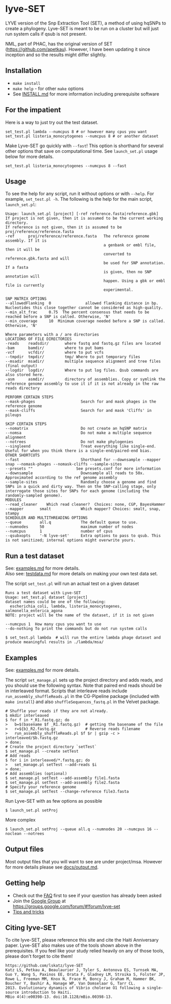 lyve-SET
========

LYVE version of the Snp Extraction Tool (SET), a method of using hqSNPs to create a phylogeny.  Lyve-SET is meant to be run on a cluster but will just run system calls if qsub is not present.

NML, part of PHAC, has the original version of SET (https://github.com/apetkau).  However, I have been updating it since inception and so the results might differ slightly.

Installation
------------
* `make install`
* `make help` - for other `make` options
* See [INSTALL.md](docs/INSTALL.md) for more information including prerequisite software

For the impatient
-----------------
Here is a way to just try out the test dataset.

    set_test.pl lambda --numcpus 8 # or however many cpus you want
    set_test.pl listeria_monocytogenes --numcpus 8 # or another dataset

Make Lyve-SET go quickly with `--fast`!  This option is shorthand for several other options that save on computational time. See `launch_set.pl` usage below for more details.

    set_test.pl listeria_monocytogenes --numcpus 8 --fast

Usage
-----
To see the help for any script, run it without options or with `--help`.  For example, `set_test.pl -h`.  The following is the help for the main script, `launch_set.pl`:

    Usage: launch_set.pl [project] [-ref reference.fasta|reference.gbk]
    If project is not given, then it is assumed to be the current working directory.
    If reference is not given, then it is assumed to be proj/reference/reference.fasta
    -ref      proj/reference/reference.fasta   The reference genome assembly. If it is
                                               a genbank or embl file, then it will be
                                               converted to reference.gbk.fasta and will
                                               be used for SNP annotation. If a fasta
                                               is given, then no SNP annotation will
                                               happen. Using a gbk or embl file is currently
                                               experimental.

    SNP MATRIX OPTIONS
    --allowedFlanking  0               allowed flanking distance in bp. Nucleotides this close together cannot be considered as high-quality.
    --min_alt_frac     0.75  The percent consensus that needs to be reached before a SNP is called. Otherwise, 'N'
    --min_coverage     10  Minimum coverage needed before a SNP is called. Otherwise, 'N'

    Where parameters with a / are directories
    LOCATIONS OF FILE DIRECTORIES
    -reads    readsdir/       where fastq and fastq.gz files are located
    -bam      bamdir/         where to put bams
    -vcf      vcfdir/         where to put vcfs
    --tmpdir  tmpdir/         tmp/ Where to put temporary files
    --msadir  msadir/         multiple sequence alignment and tree files (final output)
    --logdir  logdir/         Where to put log files. Qsub commands are also stored here.
    -asm      asmdir/         directory of assemblies. Copy or symlink the reference genome assembly to use it if it is not already in the raw reads directory

    PERFORM CERTAIN STEPS
    --mask-phages                    Search for and mask phages in the reference genome
    --mask-cliffs                    Search for and mask 'Cliffs' in pileups

    SKIP CERTAIN STEPS
    --nomatrix                       Do not create an hqSNP matrix
    --nomsa                          Do not make a multiple sequence alignment
    --notrees                        Do not make phylogenies
    --singleend                      Treat everything like single-end. Useful for when you think there is a single-end/paired-end bias.
    OTHER SHORTCUTS
    --fast                           Shorthand for --downsample --mapper snap --nomask-phages --nomask-cliffs --sample-sites
    --presets ""                   See presets.conf for more information
    --downsample                     Downsample all reads to 50x. Approximated according to the ref genome assembly
    --sample-sites                   Randomly choose a genome and find SNPs in a quick and dirty way. Then on the SNP-calling stage, only interrogate those sites for SNPs for each genome (including the randomly-sampled genome).
    MODULES
    --read_cleaner    Which read cleaner?  Choices: none, CGP, BayesHammer
    --mapper       smalt             Which mapper? Choices: smalt, snap, stampy
    SCHEDULER AND MULTITHREADING OPTIONS
    --queue        all.q             The default queue to use.
    --numnodes     50                maximum number of nodes
    --numcpus      1                 number of cpus
    --qsubxopts    '-N lyve-set'     Extra options to pass to qsub. This is not sanitized; internal options might overwrite yours.


Run a test dataset
------------------

See: [examples.md](docs/EXAMPLES.md) for more details.  
Also see: [testdata.md](docs/TESTDATA.md) for more details on making your own test data set.

The script `set_test.pl` will run an actual test on a given dataset

    Runs a test dataset with Lyve-SET
    Usage: set_test.pl dataset [project]
    dataset names could be one of the following:
      escherichia_coli, lambda, listeria_monocytogenes, salmonella_enterica_agona
    NOTE: project will be the name of the dataset, if it is not given

    --numcpus 1  How many cpus you want to use
    --do-nothing To print the commands but do not run system calls

`$ set_test.pl lambda  # will run the entire lambda phage dataset and produce meaningful results in ./lambda/msa/`


Examples
------

See: [examples.md](docs/EXAMPLES.md) for more details.

The script `set_manage.pl` sets up the project directory and adds reads, and you should use the following syntax. Note that paired end reads should be in interleaved format. Scripts that interleave reads include `run_assembly_shuffleReads.pl` in the CG-Pipeline package (included with `make install`) and also `shuffleSequences_fastq.pl` in the Velvet package.
    
    # Shuffle your reads if they are not already.
    $ mkdir interleaved
    $ for f in *_R1.fastq.gz; do
    >   b=$(basename $f _R1.fastq.gz)  # getting the basename of the file
    >   r=${b}_R2.fastq.gz             # Reverse reads filename
    >   run_assembly_shuffleReads.pl $f $r | gzip -c > interleaved/$b.fastq.gz
    > done;
    # Create the project directory `setTest`
    $ set_manage.pl --create setTest
    # Add reads
    $ for i in interleaved/*.fastq.gz; do
    >   set_manage.pl setTest --add-reads $i
    > done;
    # Add assemblies (optional)
    $ set_manage.pl setTest --add-assembly file1.fasta
    $ set_manage.pl setTest --add-assembly file2.fasta
    # Specify your reference genome
    $ set_manage.pl setTest --change-reference file3.fasta

    
Run Lyve-SET with as few options as possible

    $ launch_set.pl setProj

More complex

    $ launch_set.pl setProj --queue all.q --numnodes 20 --numcpus 16 --noclean --notrees
    
Output files
------------
Most output files that you will want to see are under project/msa.  However for more details please see [docs/output.md](docs/OUTPUT.md).

Getting help
------------
* Check out the [FAQ](docs/FAQ.md) first to see if your question has already been asked
* Join the [Google Group](https://groups.google.com/forum/#!forum/lyve-set) at https://groups.google.com/forum/#!forum/lyve-set 
* [Tips and tricks](docs/TIPS.md)

Citing lyve-SET
-----
To cite lyve-SET, please reference this site and cite the Haiti Anniversary paper. Lyve-SET also makes use of the tools shown above in the prerequisites.  If you feel like your study relied heavily on any of those tools, please don't forget to cite them!
    
    https://github.com/lskatz/lyve-SET
    Katz LS, Petkau A, Beaulaurier J, Tyler S, Antonova ES, Turnsek MA, Guo Y, Wang S, Paxinos EE, Orata F, Gladney LM, Stroika S, Folster JP, Rowe L, Freeman MM, Knox N, Frace M, Boncy J, Graham M, Hammer BK, Boucher Y, Bashir A, Hanage WP, Van Domselaar G, Tarr CL. 
    2013. Evolutionary dynamics of Vibrio cholerae O1 following a single-source introduction to Haiti. 
    MBio 4(4):e00398-13. doi:10.1128/mBio.00398-13.
